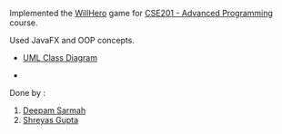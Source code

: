 Implemented the [WillHero](https://www.crazygames.com/game/will-hero-online) game for [CSE201 - Advanced Programming
](http://techtree.iiitd.edu.in/viewDescription/filename?=CSE201) course.

Used JavaFX and OOP concepts.
- [UML Class Diagram](/UML%20Diagrams/UML%20Class%20Diagram%20-%20Group%2048.png)

- 

Done by :
1. [Deepam Sarmah](mailto:deepam20050@iiitd.ac.in)
2. [Shreyas Gupta](mailto:shreyas20131@iiitd.ac.in)
